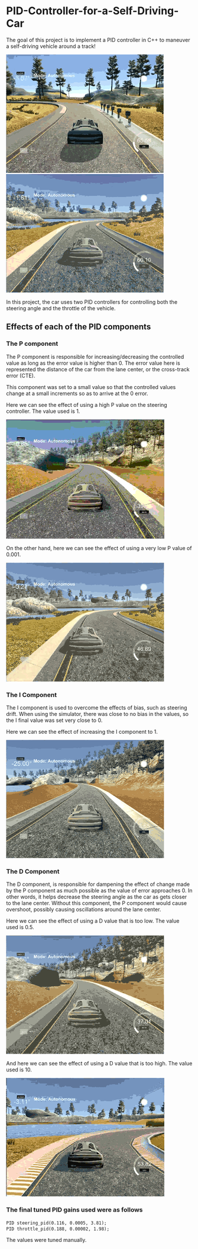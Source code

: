 [//]: # (Image References)

[image1]: ./pictures/left_turn_1.gif "left_turn_1"
[image2]: ./pictures/right_turn_1.gif "right_turn_1"
[image3]: ./pictures/P_high.gif "P_high"
[image4]: ./pictures/P_low.gif "P_low"
[image5]: ./pictures/I_high.gif "I_high"
[image6]: ./pictures/D_low.gif "D_low"
[image7]: ./pictures/D_high.gif "D_high"

# PID-Controller-for-a-Self-Driving-Car
The goal of this project is to implement a PID controller in C++ to maneuver a self-driving vehicle around a track!

![alt text][image1] ![alt text][image2]

In this project, the car uses two PID controllers for controlling both the steering angle and the throttle of the vehicle.

## Effects of each of the PID components

### The P component
The P component is responsible for increasing/decreasing the controlled value as long as the error value is higher than 0. The error value here is represented the distance of the car from the lane center, or the cross-track error (CTE).

This component was set to a small value so that the controlled values change at a small increments so as to arrive at the 0 error.

Here we can see the effect of using a high P value on the steering controller. The value used is 1.

![alt text][image3]

On the other hand, here we can see the effect of using a very low P value of 0.001.

![alt text][image4]

### The I Component
The I component is used to overcome the effects of bias, such as steering drift. When using the simulator, there was close to no bias in the values, so the I final value was set very close to 0.

Here we can see the effect of increasing the I component to 1.

![alt text][image5]

### The D Component
The D component, is responsible for dampening the effect of change made by the P component as much possible as the value of error approaches 0. In other words, it helps decrease the steering angle as the car as gets closer to the lane center. Without this component, the P component would cause overshoot, possibly causing oscillations around the lane center.

Here we can see the effect of using a D value that is too low. The value used is 0.5.

![alt text][image6]

And here we can see the effect of using a D value that is too high. The value used is 10.

![alt text][image7]

### The final tuned PID gains used were as follows
```
PID steering_pid(0.116, 0.0005, 3.81);
PID throttle_pid(0.188, 0.00002, 1.98);
```  
The values were tuned manually.
